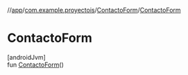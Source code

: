 //[app](../../../index.md)/[com.example.proyectois](../index.md)/[ContactoForm](index.md)/[ContactoForm](-contacto-form.md)

# ContactoForm

[androidJvm]\
fun [ContactoForm](-contacto-form.md)()
